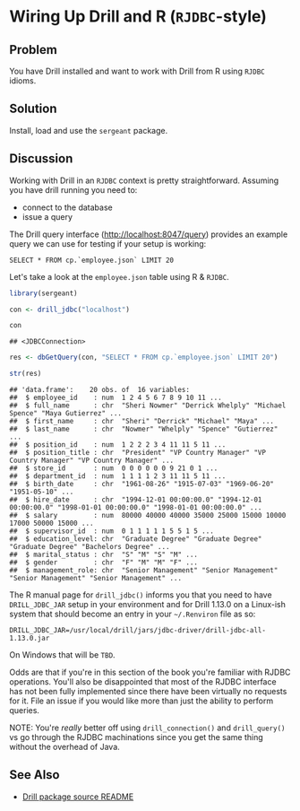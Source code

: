 # Wiring Up Drill and R (`RJDBC`-style)

## Problem

You have Drill installed and want to work with Drill from R using `RJDBC` idioms.

## Solution

Install, load and use the `sergeant` package.

## Discussion

Working with Drill in an `RJDBC` context is pretty straightforward. Assuming you have drill running you need to:

- connect to the database
- issue a query

The Drill query interface (<http://localhost:8047/query>) provides an example query we can use for testing if your setup is working:

    SELECT * FROM cp.`employee.json` LIMIT 20

Let's take a look at the `employee.json` table using R & `RJDBC`.



```r
library(sergeant)

con <- drill_jdbc("localhost")

con
```

```
## <JDBCConnection>
```

```r
res <- dbGetQuery(con, "SELECT * FROM cp.`employee.json` LIMIT 20")

str(res)
```

```
## 'data.frame':	20 obs. of  16 variables:
##  $ employee_id    : num  1 2 4 5 6 7 8 9 10 11 ...
##  $ full_name      : chr  "Sheri Nowmer" "Derrick Whelply" "Michael Spence" "Maya Gutierrez" ...
##  $ first_name     : chr  "Sheri" "Derrick" "Michael" "Maya" ...
##  $ last_name      : chr  "Nowmer" "Whelply" "Spence" "Gutierrez" ...
##  $ position_id    : num  1 2 2 2 3 4 11 11 5 11 ...
##  $ position_title : chr  "President" "VP Country Manager" "VP Country Manager" "VP Country Manager" ...
##  $ store_id       : num  0 0 0 0 0 0 9 21 0 1 ...
##  $ department_id  : num  1 1 1 1 2 3 11 11 5 11 ...
##  $ birth_date     : chr  "1961-08-26" "1915-07-03" "1969-06-20" "1951-05-10" ...
##  $ hire_date      : chr  "1994-12-01 00:00:00.0" "1994-12-01 00:00:00.0" "1998-01-01 00:00:00.0" "1998-01-01 00:00:00.0" ...
##  $ salary         : num  80000 40000 40000 35000 25000 15000 10000 17000 50000 15000 ...
##  $ supervisor_id  : num  0 1 1 1 1 1 5 5 1 5 ...
##  $ education_level: chr  "Graduate Degree" "Graduate Degree" "Graduate Degree" "Bachelors Degree" ...
##  $ marital_status : chr  "S" "M" "S" "M" ...
##  $ gender         : chr  "F" "M" "M" "F" ...
##  $ management_role: chr  "Senior Management" "Senior Management" "Senior Management" "Senior Management" ...
```

The R manual page for `drill_jdbc()` informs you that you need to have `DRILL_JDBC_JAR` setup in your environment and for Drill 1.13.0 on a Linux-ish system that should become an entry in your `~/.Renviron` file as so:

    DRILL_JDBC_JAR=/usr/local/drill/jars/jdbc-driver/drill-jdbc-all-1.13.0.jar

On Windows that will be `TBD`.

Odds are that if you're in this section of the book you're familiar with RJDBC operations. You'll also be disappointed that most of the RJDBC interface has not been fully implemented since there have been virtually no requests for it. File an issue if you would like more than just the ability to perform queries.

NOTE: You're _really_ better off using `drill_connection()` and `drill_query()` vs go through the RJDBC machinations since you get the same thing without the overhead of Java.

## See Also

- [Drill package source README](https://github.com/hrbrmstr/sergeant/blob/master/README.md)
